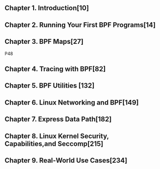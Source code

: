 ## Chapter 1. Introduction[10]

## Chapter 2. Running Your First BPF Programs[14]

## Chapter 3. BPF Maps[27]

P48

## Chapter 4. Tracing with BPF[82]

## Chapter 5. BPF Utilities [132]

## Chapter 6. Linux Networking and BPF[149]

## Chapter 7. Express Data Path[182]

## Chapter 8. Linux Kernel Security, Capabilities,and Seccomp[215]

## Chapter 9. Real-World Use Cases[234]



